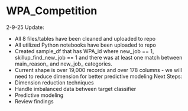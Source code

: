 # WPA_Competition

2-9-25 Update:
- All 8 files/tables have been cleaned and uploaded to repo
- All utilized Python notebooks have been uploaded to repo
- Created sample_df that has WPA_id where new_job == 1, skillup_find_new_job == 1 and there was at least one match between main_reason_ and new_job_ categories.
- Current shape is over 19,000 records and over 178 columns - we will need to reduce dimension for better predictive modeling
Next Steps:
- Dimension reduction techniques
- Handle imbalanced data between target classifier
- Predictive modeling
- Review findings
